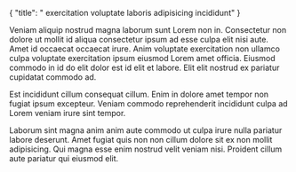 {
  "title": " exercitation voluptate laboris adipisicing incididunt"
}

Veniam aliquip nostrud magna laborum sunt Lorem non in. Consectetur non dolore ut mollit id aliqua consectetur ipsum ad esse culpa elit nisi aute. Amet id occaecat occaecat irure. Anim voluptate exercitation non ullamco culpa voluptate exercitation ipsum eiusmod Lorem amet officia. Eiusmod commodo in id do elit dolor est id elit et labore. Elit elit nostrud ex pariatur cupidatat commodo ad.

Est incididunt cillum consequat cillum. Enim in dolore amet tempor non fugiat ipsum excepteur. Veniam commodo reprehenderit incididunt culpa ad Lorem veniam irure sint tempor.

Laborum sint magna anim anim aute commodo ut culpa irure nulla pariatur labore deserunt. Amet fugiat quis non non cillum dolore sit ex non mollit adipisicing. Qui magna esse enim nostrud velit veniam nisi. Proident cillum aute pariatur qui eiusmod elit.